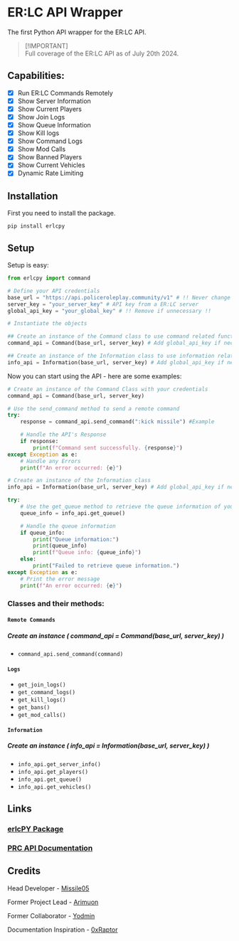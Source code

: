 # ER:LC API Wrapper
The first Python API wrapper for the ER:LC API.

> [!IMPORTANT]\
> Full coverage of the ER:LC API as of July 20th 2024.

## Capabilities:
- [x] Run ER:LC Commands Remotely
- [x] Show Server Information
- [x] Show Current Players
- [x] Show Join Logs
- [x] Show Queue Information
- [x] Show Kill logs
- [x] Show Command Logs
- [x] Show Mod Calls
- [x] Show Banned Players
- [x] Show Current Vehicles
- [x] Dynamic Rate Limiting

## Installation
First you need to install the package.

```
pip install erlcpy
```

## Setup
Setup is easy:

```python
from erlcpy import command

# Define your API credentials
base_url = "https://api.policeroleplay.community/v1" # !! Never change this !!
server_key = "your_server_key" # API key from a ER:LC server
global_api_key = "your_global_key" # !! Remove if unnecessary !!

# Instantiate the objects

## Create an instance of the Command class to use command related functions
command_api = Command(base_url, server_key) # Add global_api_key if necessary (normally not)

## Create an instance of the Information class to use information related functions
info_api = Information(base_url, server_key) # Add global_api_key if necessary (normally not)
```

Now you can start using the API - here are some examples:

```python
# Create an instance of the Command Class with your credentials
command_api = Command(base_url, server_key)

# Use the send_command method to send a remote command
try:
    response = command_api.send_command(":kick missile") #Example

    # Handle the API's Response
    if response:
        print(f"Command sent successfully. {response}")
except Exception as e:
    # Handle any Errors
    print(f"An error occurred: {e}")
```
```python
# Create an instance of the Information class
info_api = Information(base_url, server_key) # Add global_api_key if necessary (normally not)

try:
    # Use the get_queue method to retrieve the queue information of your server
    queue_info = info_api.get_queue()

    # Handle the queue information
    if queue_info:
        print("Queue information:")
        print(queue_info)
        print(f"Queue info: {queue_info}")
    else:
        print("Failed to retrieve queue information.")
except Exception as e:
    # Print the error message
    print(f"An error occurred: {e}")
```
### Classes and their methods:

#### `Remote Commands`
##### Create an instance ( command_api = Command(base_url, server_key) )
- `command_api.send_command(command)`

#### `Logs`
- `get_join_logs()`
- `get_command_logs()`
- `get_kill_logs()`
- `get_bans()`
- `get_mod_calls()`

#### `Information`
##### Create an instance ( info_api = Information(base_url, server_key) )
- `info_api.get_server_info()`
- `info_api.get_players()`
- `info_api.get_queue()`
- `info_api.get_vehicles()`


## Links
### [erlcPY Package](https://pypi.org/project/erlcpy/)
### [PRC API Documentation](https://apidocs.policeroleplay.community/reference/api-reference)


## Credits
Head Developer - [Missile05](https://discord.com/users/591298352344334388)

Former Project Lead - [Arimuon](https://discord.com/users/1148923243097497600)

Former Collaborator - [Yodmin](https://discord.com/users/430480677058772992)

Documentation Inspiration - [0xRaptor](https://twitter.com/0xRaptorRblx)

